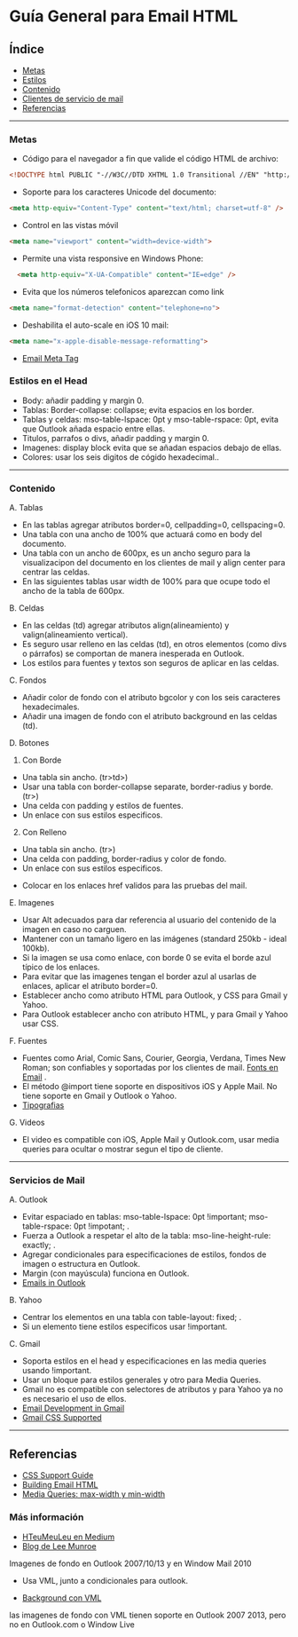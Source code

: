 # Guía General para Email HTML

## Índice 
* [Metas](#Metas) 
* [Estilos](#Estilos) 
* [Contenido](#contenido) 
* [Clientes de servicio de mail](#servicios-de-mail)
* [Referencias](#Referencias)

* * *

### Metas

* Código para el navegador a fin que valide el código HTML de archivo: 
``` html
<!DOCTYPE html PUBLIC "-//W3C//DTD XHTML 1.0 Transitional //EN" "http://www.w3.org/TR/xhtml1/DTD/xhtml1-transitional.dtd"> 
```
* Soporte para los caracteres Unicode del documento:
``` html 
<meta http-equiv="Content-Type" content="text/html; charset=utf-8" /> 
```
* Control en las vistas móvil 
``` html 
<meta name="viewport" content="width=device-width"> 
```
* Permite una vista responsive en Windows Phone: 
``` html 
  <meta http-equiv="X-UA-Compatible" content="IE=edge" />
``` 
* Evita que los números telefonicos aparezcan como link
``` html
<meta name="format-detection" content="telephone=no">
``` 
* Deshabilita el auto-scale en iOS 10 mail: 
``` html 
<meta name="x-apple-disable-message-reformatting"> 
```
* [Email Meta Tag](https://www.emailonacid.com/blog/article/email-development/demystifying-meta-tags-in-email)

### Estilos en el Head

 * Body: añadir padding y margin 0.
 * Tablas: Border-collapse: collapse; evita espacios en los border.
 * Tablas y celdas: mso-table-lspace: 0pt y 	mso-table-rspace: 0pt, evita que Outlook añada espacio entre ellas.
 * Titulos, parrafos o divs, añadir padding y margin 0.
 * Imagenes: display block evita que se añadan espacios debajo de ellas.
 * Colores: usar los seis digitos de cógido hexadecimal..

* * *

### Contenido

A. Tablas

* En las tablas agregar atributos border=0, cellpadding=0, cellspacing=0.
* Una tabla con una ancho de 100% que actuará como en body del documento. 
* Una tabla con un ancho de 600px, es un ancho seguro para la visualizacipon del documento en los clientes de mail y align center para centrar las celdas.
* En las siguientes tablas usar width de 100% para que ocupe todo el ancho de la tabla de 600px.

B. Celdas

* En las celdas (td) agregar atributos align(alineamiento) y valign(alineamiento vertical).
* Es seguro usar relleno en las celdas (td), en otros elementos (como divs o párrafos) se comportan de manera inesperada en Outlook. 
* Los estilos para fuentes y textos son seguros de aplicar en las celdas.

C. Fondos

* Añadir color de fondo con el atributo bgcolor y con los seis caracteres hexadecimales.
* Añadir una imagen de fondo con el atributo background en las celdas (td).

D. Botones

1. Con Borde
 + Una tabla sin ancho. (tr>td>)
 + Usar una tabla con border-collapse separate, border-radius y borde. (tr>)
 + Una celda con padding y estilos de fuentes.
 + Un enlace con sus estilos especificos.

2. Con Relleno
 + Una tabla sin ancho. (tr>)
 + Una celda con padding, border-radius y color de fondo.
 + Un enlace con sus estilos especificos.

* Colocar en los enlaces href validos para las pruebas del mail.

E. Imagenes

* Usar Alt adecuados para dar referencia al usuario del contenido de la imagen en caso no carguen.
* Mantener con un tamaño ligero en las imágenes (standard 250kb - ideal 100kb).
* Si la imagen se usa como enlace, con borde 0 se evita el borde azul típico de los enlaces.
* Para evitar que las imagenes tengan el border azul al usarlas de enlaces, aplicar el atributo border=0.
* Establecer ancho como atributo HTML para Outlook, y CSS para Gmail y Yahoo.
* Para Outlook establecer ancho con atributo HTML, y para Gmail y Yahoo usar CSS. 

F. Fuentes

* Fuentes como Arial, Comic Sans, Courier, Georgia, Verdana, Times New Roman; son confiables y soportadas por los clientes de mail.
 [Fonts en Email](https://help.sharpspring.com/hc/en-us/articles/115001033467-Using-Fonts-to-Get-the-Most-Out-of-Your-Email-Marketing) .
* El método @import tiene soporte en dispositivos iOS y Apple Mail. No tiene soporte en Gmail y Outlook o Yahoo.
* [Tipografias](https://envato.com/blog/experimental-typography-email/)

G. Videos 

* El video es compatible con iOS, Apple Mail y Outlook.com, usar media queries para ocultar o mostrar segun el tipo de cliente.

* * * 

### Servicios de Mail

A. Outlook

* Evitar espaciado en tablas:  mso-table-lspace: 0pt !important; mso-table-rspace: 0pt !impotant; .
* Fuerza a Outlook a respetar el alto de la tabla: mso-line-height-rule: exactly; .
* Agregar condicionales <!--[if mso]>Outlook<![endif]--> para especificaciones de estilos, fondos de imagen o estructura en Outlook.
*  Margin (con mayúscula) funciona en Outlook.
* [Emails in Outlook](https://www.emailonacid.com/blog/article/email-development/tips_and_tricks_outlook.com)

B. Yahoo 

* Centrar los elementos en una tabla con table-layout: fixed; .
* Si un elemento tiene estilos especificos usar !important.

C. Gmail

* Soporta estilos en el head y especificaciones en las media queries usando !important.
* Usar un bloque para estilos generales y otro para Media Queries.
* Gmail no es compatible con selectores de atributos y para Yahoo ya no es necesario el uso de ellos.
* [Email Development in Gmail](https://www.emailonacid.com/blog/article/email-development/12_things_you_must_know_when_developing_for_gmail_and_gmail_mobile_apps)
* [Gmail CSS Supported](https://developers.google.com/gmail/design/reference/supported_css)


* * *

## Referencias

* [CSS Support Guide](https://www.campaignmonitor.com/css/) 
* [Building Email HTML](https://www.smashingmagazine.com/2017/01/introduction-building-sending-html-email-for-web-developers/)
* [Media Queries: max-width y min-width](https://www.emailonacid.com/blog/article/email-development/emailology_media_queries_demystified_min-width_and_max-width)

### Más información

* [HTeuMeuLeu en Medium](https://emails.hteumeuleu.com/)
* [Blog de Lee Munroe](http://www.leemunroe.com/blog/)

Imagenes de fondo en Outlook 2007/10/13 y en Window Mail 2010
 - Usa VML, junto a condicionales para outlook.
 * [Background con VML](https://backgrounds.cm/)

las imagenes de fondo con VML tienen soporte en Outlook 2007 2013, pero no en Outlook.com o Window Live
